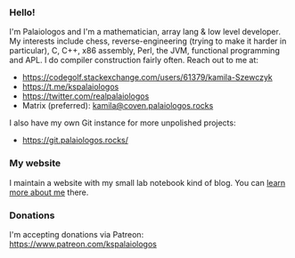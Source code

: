 ### Hello!

I'm Palaiologos and I'm a mathematician, array lang & low level developer. My interests include chess, reverse-engineering (trying to make it harder in particular), C, C++, x86 assembly, Perl, the JVM, functional programming and APL. I do compiler construction fairly often. Reach out to me at:
- https://codegolf.stackexchange.com/users/61379/kamila-Szewczyk
- https://t.me/kspalaiologos
- https://twitter.com/realpalaiologos
- Matrix (preferred): kamila@coven.palaiologos.rocks

I also have my own Git instance for more unpolished projects:
- https://git.palaiologos.rocks/

### My website

I maintain a website with my small lab notebook kind of blog. You can [learn more about me](https://palaiologos.rocks/about/) there.

### Donations

I'm accepting donations via Patreon: https://www.patreon.com/kspalaiologos
